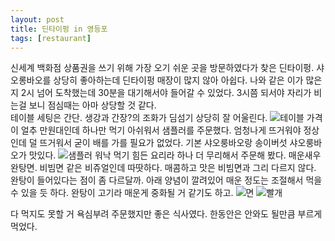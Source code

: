 ```yaml
---
layout: post
title: 딘타이펑 in 영등포
tags: [restaurant]
---
```

신세계 백화점 상품권을 쓰기 위해 가장 오기 쉬운 곳을 방문하였다가 찾은 딘타이펑. 샤오롱바오를 상당히 좋아하는데 딘타이펑 매장이 많지 않아 아쉽다. 나와 같은 이가 많은지 2시 넘어 도착했는데 30분을 대기해서야 들어갈 수 있었다. 3시쯤 되서야 자리가 비는걸 보니 점심때는 아마 상당할 것 같다.        
테이블 세팅은 간단. 생강과 간장?의 조화가 딤섬기 상당히 잘 어울린다.
![테이블](https://lh3.googleusercontent.com/-MdbiMwD73mY/V1UPbsLG-yI/AAAAAAAAAv8/iIRT9R4gRLkWLqI14CMOJ4ZyOEnhU_qPACHM/s1280/upload_-1)
가격이 얼추 만원대인데 하나만 먹기 아쉬워서 샘플러를 주문했다. 엄청나게 뜨거워야 정상인데 덜 뜨거워서 굳이 배를 가를 필요가 없었다. 기본 샤오룽바오랑 송이버섯 샤오룽바오가 맛있다. 
![샘플러](https://lh3.googleusercontent.com/-dG7WwQkEQMY/V1UParpIBpI/AAAAAAAAAv0/pUvX39J2xYkMN15GPD5G-EF_2kRq5fodwCHM/s1280/upload_-1)
워낙 먹기 힘든 요리라 하나 더 무리해서 주문해 봤다. 매운새우완탕면. 비빔면 같은 비쥬얼인데 따땃하다. 매콤하고 맛은 비빔면과 그리 다르지 않다. 완탕이 들어있다는 점이 좀 다르달까. 아래 양념이 깔려있어 매운 정도는 조절해서 먹을 수 있을 듯 하다. 완탕이 고기라 매운게 중화될 거 같기도 하고. 
![면](https://lh3.googleusercontent.com/---qk4VTaJdw/V1URT9ybnVI/AAAAAAAAAwI/X3ObwccqdcIqVh97nGFdE3m1iievkztXwCHM/s1280/upload_-1)
![빨개](https://lh3.googleusercontent.com/-nDYOOM2Z7g8/V1URUrD-P5I/AAAAAAAAAwQ/0Gl7l4rmY8MsvGsS9uOkChcAKsBkCAJrACHM/s1280/upload_-1)

다 먹지도 못할 거 욕심부려 주문했지만 좋은 식사였다. 한동안은 안와도 될만큼 부르게 먹었다.
